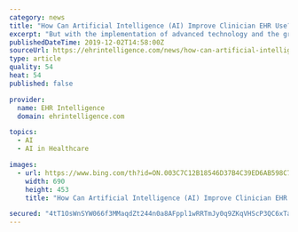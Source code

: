```yaml
---
category: news
title: "How Can Artificial Intelligence (AI) Improve Clinician EHR Use?"
excerpt: "But with the implementation of advanced technology and the growth of artificial intelligence (AI), EHR vendors are working to improve their products. With AI entering the healthcare field ..."
publishedDateTime: 2019-12-02T14:58:00Z
sourceUrl: https://ehrintelligence.com/news/how-can-artificial-intelligence-ai-improve-clinician-ehr-use
type: article
quality: 54
heat: 54
published: false

provider:
  name: EHR Intelligence
  domain: ehrintelligence.com

topics:
  - AI
  - AI in Healthcare

images:
  - url: https://www.bing.com/th?id=ON.003C7C12B18546D37B4C39ED6AB598C7
    width: 690
    height: 453
    title: "How Can Artificial Intelligence (AI) Improve Clinician EHR Use?"

secured: "4tT1OsWnSYW066f3MMaqdZt244n0a8AFppl1wRRTmJy0q9ZKqVHScP3QC6xTaTwEpJBEF2qqbo2NkucHTp/uRKYL1pl7NHmAZUlpJbAeWMH1l0FqACsYJtdNLzq7brbNfakxt4H82G9BHBBw6kipxHNFQl3W+UpTWWvdnUX4CzB0gHztjruwAq0O/HDCUjJrw1UbDDBRHHkFJsxwC1RlFjpxcaSBf/UHbBM5jOgp6/vLIQ2WQcWVYKxlyoYfn2F61Ntyd3C4Dhqpk8BN26tM2Q==;YLUQ5DiPp0Mt+ZMuvtLlLw=="
---
```


